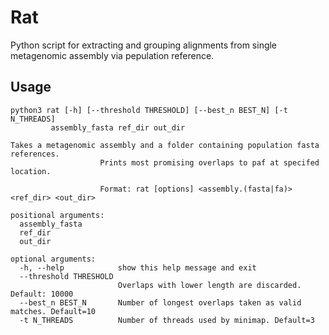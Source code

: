 # Rat
Python script for extracting and grouping alignments from single metagenomic assembly via pepulation reference.


## Usage
```
python3 rat [-h] [--threshold THRESHOLD] [--best_n BEST_N] [-t N_THREADS]
         assembly_fasta ref_dir out_dir

Takes a metagenomic assembly and a folder containing population fasta references.
                    Prints most promising overlaps to paf at specifed location.

                    Format: rat [options] <assembly.(fasta|fa)> <ref_dir> <out_dir>

positional arguments:
  assembly_fasta
  ref_dir
  out_dir

optional arguments:
  -h, --help            show this help message and exit
  --threshold THRESHOLD
                        Overlaps with lower length are discarded. Default: 10000
  --best_n BEST_N       Number of longest overlaps taken as valid matches. Default=10
  -t N_THREADS          Number of threads used by minimap. Default=3
```